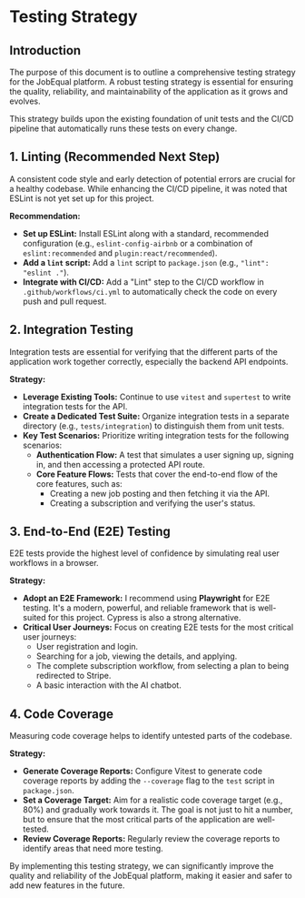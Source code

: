 # Testing Strategy

## Introduction

The purpose of this document is to outline a comprehensive testing strategy for the JobEqual platform. A robust testing strategy is essential for ensuring the quality, reliability, and maintainability of the application as it grows and evolves.

This strategy builds upon the existing foundation of unit tests and the CI/CD pipeline that automatically runs these tests on every change.

## 1. Linting (Recommended Next Step)

A consistent code style and early detection of potential errors are crucial for a healthy codebase. While enhancing the CI/CD pipeline, it was noted that ESLint is not yet set up for this project.

**Recommendation:**

*   **Set up ESLint:** Install ESLint along with a standard, recommended configuration (e.g., `eslint-config-airbnb` or a combination of `eslint:recommended` and `plugin:react/recommended`).
*   **Add a `lint` script:** Add a `lint` script to `package.json` (e.g., `"lint": "eslint ."`).
*   **Integrate with CI/CD:** Add a "Lint" step to the CI/CD workflow in `.github/workflows/ci.yml` to automatically check the code on every push and pull request.

## 2. Integration Testing

Integration tests are essential for verifying that the different parts of the application work together correctly, especially the backend API endpoints.

**Strategy:**

*   **Leverage Existing Tools:** Continue to use `vitest` and `supertest` to write integration tests for the API.
*   **Create a Dedicated Test Suite:** Organize integration tests in a separate directory (e.g., `tests/integration`) to distinguish them from unit tests.
*   **Key Test Scenarios:** Prioritize writing integration tests for the following scenarios:
    *   **Authentication Flow:** A test that simulates a user signing up, signing in, and then accessing a protected API route.
    *   **Core Feature Flows:** Tests that cover the end-to-end flow of the core features, such as:
        *   Creating a new job posting and then fetching it via the API.
        *   Creating a subscription and verifying the user's status.

## 3. End-to-End (E2E) Testing

E2E tests provide the highest level of confidence by simulating real user workflows in a browser.

**Strategy:**

*   **Adopt an E2E Framework:** I recommend using **Playwright** for E2E testing. It's a modern, powerful, and reliable framework that is well-suited for this project. Cypress is also a strong alternative.
*   **Critical User Journeys:** Focus on creating E2E tests for the most critical user journeys:
    *   User registration and login.
    *   Searching for a job, viewing the details, and applying.
    *   The complete subscription workflow, from selecting a plan to being redirected to Stripe.
    *   A basic interaction with the AI chatbot.

## 4. Code Coverage

Measuring code coverage helps to identify untested parts of the codebase.

**Strategy:**

*   **Generate Coverage Reports:** Configure Vitest to generate code coverage reports by adding the `--coverage` flag to the `test` script in `package.json`.
*   **Set a Coverage Target:** Aim for a realistic code coverage target (e.g., 80%) and gradually work towards it. The goal is not just to hit a number, but to ensure that the most critical parts of the application are well-tested.
*   **Review Coverage Reports:** Regularly review the coverage reports to identify areas that need more testing.

By implementing this testing strategy, we can significantly improve the quality and reliability of the JobEqual platform, making it easier and safer to add new features in the future.
